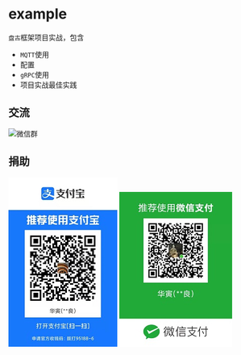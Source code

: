 # example

`盘古`框架项目实战，包含
- `MQTT`使用
- 配置
- `gRPC`使用
- 项目实战最佳实践


## 交流

![微信群](doc/.vuepress/public/communication/wxwork.jpg)

## 捐助

![支持宝](https://github.com/storezhang/donate/raw/master/alipay-small.jpg)
![微信](https://github.com/storezhang/donate/raw/master/weipay-small.jpg)
